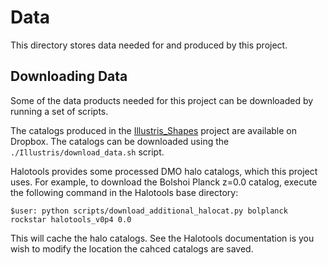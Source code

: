 # Data

This directory stores data needed for and produced by this project.


## Downloading Data

Some of the data products needed for this project can be downloaded by running a set of scripts.

The catalogs produced in the [Illustris_Shapes](https://github.com/duncandc/Illustris_Shapes) project are available on Dropbox.  The catalogs can be downloaded using the `./Illustris/download_data.sh` script.

Halotools provides some processed DMO halo catalogs, which this project uses.  For example, to download the Bolshoi Planck z=0.0 catalog, execute the following command in the Halotools base directory:

```
$user: python scripts/download_additional_halocat.py bolplanck rockstar halotools_v0p4 0.0
```

This will cache the halo catalogs.  See the Halotools documentation is you wish to modify the location the cahced catalogs are saved.

